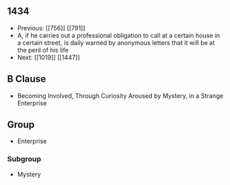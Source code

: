 ## 1434
- Previous: [[756]] [[791]] 
- A, if he carries out a professional obligation to call at a certain house in a certain street, is daily warned by anonymous letters that it will be at the peril of his life
- Next: [[1019]] [[1447]] 

## B Clause
- Becoming Involved, Through Curiosity Aroused by Mystery, in a Strange Enterprise

## Group
- Enterprise

### Subgroup
- Mystery

